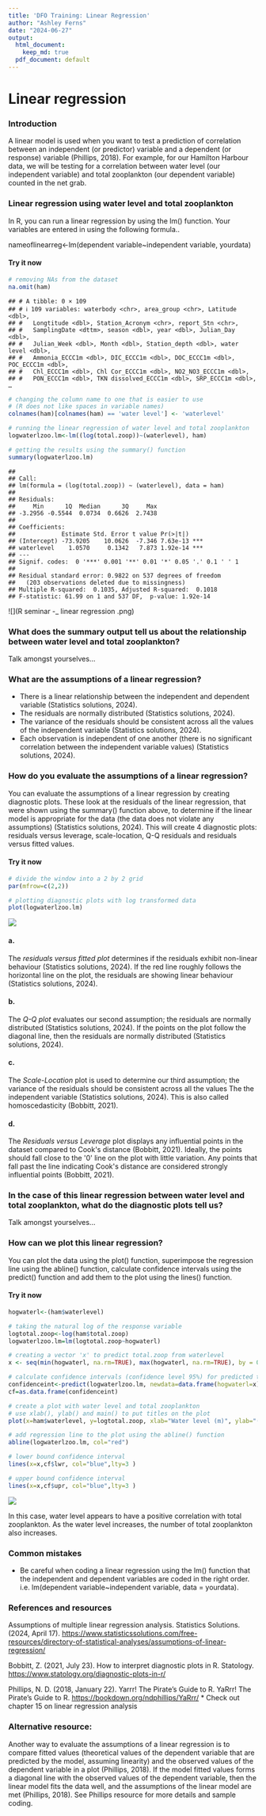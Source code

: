 ```yaml
---
title: 'DFO Training: Linear Regression'
author: "Ashley Ferns"
date: "2024-06-27"
output:
  html_document: 
    keep_md: true
  pdf_document: default
---
```




# Linear regression

### Introduction 

  A linear model is used when you want to test a prediction of correlation between an independent (or predictor) variable and a dependent (or response) variable (Phillips, 2018). For example, for our Hamilton Harbour data, we will be testing for a correlation between water level (our independent variable) and total zooplankton (our dependent variable) counted in the net grab. 



### Linear regression  using water level and total zooplankton

  In R, you can run a linear regression by using the lm() function. Your variables are entered in using the following formula.. 
  
  nameoflinearreg<-lm(dependent variable~independent variable, yourdata)

#### Try it now

``` r
# removing NAs from the dataset 
na.omit(ham)
```

```
## # A tibble: 0 × 109
## # ℹ 109 variables: waterbody <chr>, area_group <chr>, Latitude <dbl>,
## #   Longtitude <dbl>, Station_Acronym <chr>, report_Stn <chr>,
## #   SamplingDate <dttm>, season <dbl>, year <dbl>, Julian_Day <dbl>,
## #   Julian_Week <dbl>, Month <dbl>, Station_depth <dbl>, water level <dbl>,
## #   Ammonia_ECCC1m <dbl>, DIC_ECCC1m <dbl>, DOC_ECCC1m <dbl>, POC_ECCC1m <dbl>,
## #   Chl_ECCC1m <dbl>, Chl Cor_ECCC1m <dbl>, NO2_NO3_ECCC1m <dbl>,
## #   PON_ECCC1m <dbl>, TKN dissolved_ECCC1m <dbl>, SRP_ECCC1m <dbl>, …
```


``` r
# changing the column name to one that is easier to use
# (R does not like spaces in variable names)
colnames(ham)[colnames(ham) == 'water level'] <- 'waterlevel'

# running the linear regression of water level and total zooplankton
logwaterlzoo.lm<-lm((log(total.zoop))~(waterlevel), ham)

# getting the results using the summary() function
summary(logwaterlzoo.lm)
```

```
## 
## Call:
## lm(formula = (log(total.zoop)) ~ (waterlevel), data = ham)
## 
## Residuals:
##     Min      1Q  Median      3Q     Max 
## -3.2956 -0.5544  0.0734  0.6626  2.7438 
## 
## Coefficients:
##             Estimate Std. Error t value Pr(>|t|)    
## (Intercept) -73.9205    10.0626  -7.346 7.63e-13 ***
## waterlevel    1.0570     0.1342   7.873 1.92e-14 ***
## ---
## Signif. codes:  0 '***' 0.001 '**' 0.01 '*' 0.05 '.' 0.1 ' ' 1
## 
## Residual standard error: 0.9822 on 537 degrees of freedom
##   (203 observations deleted due to missingness)
## Multiple R-squared:  0.1035,	Adjusted R-squared:  0.1018 
## F-statistic: 61.99 on 1 and 537 DF,  p-value: 1.92e-14
```



![](R seminar -_ linear regression .png)<!-- -->

### What does the summary output tell us about the relationship between water level and total zooplankton?
Talk amongst yourselves...

### What are the assumptions of a linear regression? 
  * There is a linear relationship between the independent and dependent variable (Statistics solutions, 2024).
  * The residuals are normally distributed (Statistics solutions, 2024). 
  * The variance of the residuals should be consistent across all the values of the independent variable (Statistics solutions, 2024). 
  * Each observation is independent of one another (there is no significant correlation between the independent variable values) (Statistics solutions, 2024). 

### How do you evaluate the assumptions of a linear regression?

  You can evaluate the assumptions of a linear regression by creating diagnostic plots. These look at the residuals of the linear regression, that were shown using the summary() function above, to determine if the linear model is appropriate for the data (the data does not violate any assumptions) (Statistics solutions, 2024). This will create 4 diagnostic plots: residuals versus leverage, scale-location, Q-Q residuals and residuals versus fitted values. 
  

#### Try it now

``` r
# divide the window into a 2 by 2 grid
par(mfrow=c(2,2))

# plotting diagnostic plots with log transformed data
plot(logwaterlzoo.lm)
```

![](HHworkshop_files/figure-html/unnamed-chunk-7-1.png)<!-- -->

#### a. 
The *residuals versus fitted plot* determines if the residuals exhibit non-linear behaviour (Statistics solutions, 2024). If the red line roughly follows the horizontal line on the plot, the residuals are showing linear behaviour (Statistics solutions, 2024). 

#### b. 
The *Q-Q plot* evaluates our second assumption; the residuals are normally distributed (Statistics solutions, 2024). If the points on the plot follow the diagonal line, then the residuals are normally distributed (Statistics solutions, 2024).  

#### c.
The *Scale-Location* plot is used to determine our third assumption; the variance of the residuals should be consistent across all the values The the independent variable (Statistics solutions, 2024). This is also called homoscedasticity (Bobbitt, 2021).

#### d.
The *Residuals versus Leverage* plot displays any influential points in the dataset compared to Cook's distance (Bobbitt, 2021). Ideally, the points should fall close to the '0' line on the plot with little variation. Any points that fall past the line indicating Cook's distance are considered strongly influential points (Bobbitt, 2021). 

### In the case of this linear regression between water level and total zooplankton, what do the diagnostic plots tell us? 
Talk amongst yourselves...

### How can we plot this linear regression? 
You can plot the data using the plot() function, superimpose the regression line using the abline() function, calculate confidence intervals using the predict() function and add them to the plot using the lines() function. 

#### Try it now


``` r
hogwaterl<-(ham$waterlevel)

# taking the natural log of the response variable
logtotal.zoop<-log(ham$total.zoop)
logwaterlzoo.lm=lm(logtotal.zoop~hogwaterl)

# creating a vector 'x' to predict total.zoop from waterlevel
x <- seq(min(hogwaterl, na.rm=TRUE), max(hogwaterl, na.rm=TRUE), by = 0.05)

# calculate confidence intervals (confidence level 95%) for predicted total.zoop values
confidenceint<-predict(logwaterlzoo.lm, newdata=data.frame(hogwaterl=x), interval="confidence", level=0.95)
cf=as.data.frame(confidenceint)

# create a plot with water level and total zooplankton
# use xlab(), ylab() and main() to put titles on the plot
plot(x=ham$waterlevel, y=logtotal.zoop, xlab="Water level (m)", ylab="(log) Total zooplankton", main="Relationship between water level and total zooplankton")

# add regression line to the plot using the abline() function
abline(logwaterlzoo.lm, col="red")

# lower bound confidence interval
lines(x=x,cf$lwr, col="blue",lty=3 )

# upper bound confidence interval
lines(x=x,cf$upr, col="blue",lty=3 )
```

![](HHworkshop_files/figure-html/unnamed-chunk-8-1.png)<!-- -->

In this case, water level appears to have a positive correlation with total zooplankton. As the water level increases, the number of total zooplankton also increases. 

### Common mistakes 
  * Be careful when coding a linear regression using the lm() function that the independent and dependent variables are coded in the right order. i.e. lm(dependent variable~independent variable, data = yourdata).


### References and resources
  Assumptions of multiple linear regression analysis. Statistics Solutions. (2024, April 17). https://www.statisticssolutions.com/free-resources/directory-of-statistical-analyses/assumptions-of-linear-regression/ 
  
  Bobbitt, Z. (2021, July 23). How to interpret diagnostic plots in R. Statology. https://www.statology.org/diagnostic-plots-in-r/ 

  Phillips, N. D. (2018, January 22). Yarrr! The Pirate’s Guide to R. YaRrr! The Pirate’s Guide to R. https://bookdown.org/ndphillips/YaRrr/ 
    * Check out chapter 15 on linear regression analysis 
    
### Alternative resource:

  Another way to evaluate the assumptions of a linear regression is to compare fitted values (theoretical values of the dependent variable that are predicted by the model, assuming linearity) and the observed values of the dependent variable in a plot (Phillips, 2018). If the model fitted values forms a diagonal line with the observed values of the dependent variable, then the linear model fits the data well, and the assumptions of the linear model are met (Phillips, 2018). See Phillips resource for more details and sample coding. 


